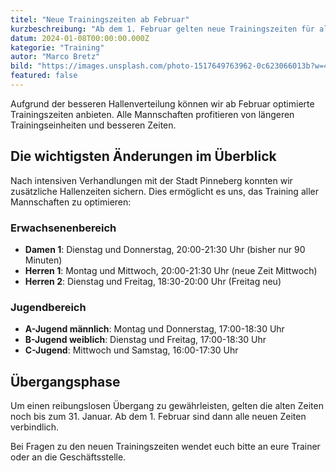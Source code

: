 ```yaml
---
titel: "Neue Trainingszeiten ab Februar"
kurzbeschreibung: "Ab dem 1. Februar gelten neue Trainingszeiten für alle Mannschaften. Bitte beachtet die Änderungen in euren Kalender."
datum: 2024-01-08T00:00:00.000Z
kategorie: "Training"
autor: "Marco Bretz"
bild: "https://images.unsplash.com/photo-1517649763962-0c623066013b?w=400&h=250&fit=crop"
featured: false
---
```


Aufgrund der besseren Hallenverteilung können wir ab Februar optimierte Trainingszeiten anbieten. Alle Mannschaften profitieren von längeren Trainingseinheiten und besseren Zeiten.

## Die wichtigsten Änderungen im Überblick

Nach intensiven Verhandlungen mit der Stadt Pinneberg konnten wir zusätzliche Hallenzeiten sichern. Dies ermöglicht es uns, das Training aller Mannschaften zu optimieren:

### Erwachsenenbereich
- **Damen 1**: Dienstag und Donnerstag, 20:00-21:30 Uhr (bisher nur 90 Minuten)
- **Herren 1**: Montag und Mittwoch, 20:00-21:30 Uhr (neue Zeit Mittwoch)
- **Herren 2**: Dienstag und Freitag, 18:30-20:00 Uhr (Freitag neu)

### Jugendbereich
- **A-Jugend männlich**: Montag und Donnerstag, 17:00-18:30 Uhr
- **B-Jugend weiblich**: Dienstag und Freitag, 17:00-18:30 Uhr
- **C-Jugend**: Mittwoch und Samstag, 16:00-17:30 Uhr

## Übergangsphase

Um einen reibungslosen Übergang zu gewährleisten, gelten die alten Zeiten noch bis zum 31. Januar. Ab dem 1. Februar sind dann alle neuen Zeiten verbindlich.

Bei Fragen zu den neuen Trainingszeiten wendet euch bitte an eure Trainer oder an die Geschäftsstelle.
